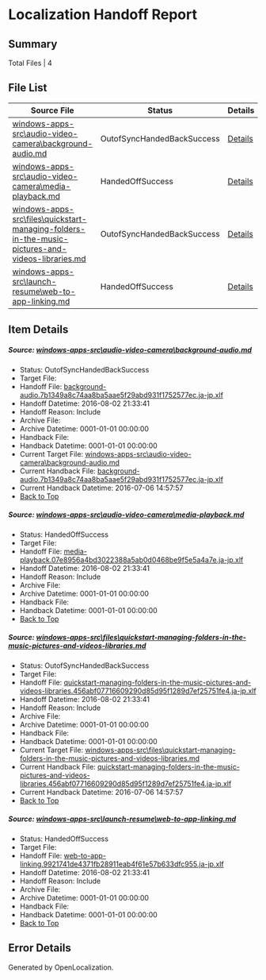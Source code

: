 # <a name='report-top'></a> Localization Handoff Report

## Summary
 Total Files | 4

## File List
 Source File | Status | Details 
 ----------- | ------ | ------- 
 [windows-apps-src\audio-video-camera\background-audio.md](https://github.com/Microsoft/windows-apps/blob/9d604df376890e8628eb906b62ccd14b17ccb0b1/windows-apps-src/audio-video-camera/background-audio.md) | OutofSyncHandedBackSuccess | [Details](#1eb4f0333e0847281b84cfb8f750148d7f7008c4161)
 [windows-apps-src\audio-video-camera\media-playback.md](https://github.com/Microsoft/windows-apps/blob/9d604df376890e8628eb906b62ccd14b17ccb0b1/windows-apps-src/audio-video-camera/media-playback.md) | HandedOffSuccess | [Details](#f8b5bf92bbd335efa0a6dbf6e4b9ae525466e3961657)
 [windows-apps-src\files\quickstart-managing-folders-in-the-music-pictures-and-videos-libraries.md](https://github.com/Microsoft/windows-apps/blob/acf2fe8dbcc348ddc41b083ad2e3cd7dc478e4b1/windows-apps-src/files/quickstart-managing-folders-in-the-music-pictures-and-videos-libraries.md) | OutofSyncHandedBackSuccess | [Details](#d5d79039304d9bea6f67030719923e76633aa9b73445)
 [windows-apps-src\launch-resume\web-to-app-linking.md](https://github.com/Microsoft/windows-apps/blob/13e28c8f4c6b7f1809ef32d7e2549e87d280c012/windows-apps-src/launch-resume/web-to-app-linking.md) | HandedOffSuccess | [Details](#80a890b126be4a3aded15790ca913c6f98cfdf2e4424)

## Item Details
##### <a name='1eb4f0333e0847281b84cfb8f750148d7f7008c4161'></a> Source: [windows-apps-src\audio-video-camera\background-audio.md](https://github.com/Microsoft/windows-apps/blob/9d604df376890e8628eb906b62ccd14b17ccb0b1/windows-apps-src/audio-video-camera/background-audio.md)
* Status: OutofSyncHandedBackSuccess
* Target File: 
* Handoff File: [background-audio.7b1349a8c74aa8ba5aae5f29abd931f1752577ec.ja-jp.xlf](https://github.com/Microsoft/WDG.handoff/blob/55c28a9108d6275c839aad27d232dd6b3dda083e/ol-handoff/Microsoft/windows-apps.ja-jp/master/background-audio.7b1349a8c74aa8ba5aae5f29abd931f1752577ec.ja-jp.xlf)
* Handoff Datetime: 2016-08-02 21:33:41
* Handoff Reason: Include
* Archive File: 
* Archive Datetime: 0001-01-01 00:00:00
* Handback File: 
* Handback Datetime: 0001-01-01 00:00:00
* Current Target File: [windows-apps-src\audio-video-camera\background-audio.md](https://github.com/Microsoft/windows-apps.ja-jp/blob/50184089ee68f46cd2f416adf3a3994777b91210/windows-apps-src/audio-video-camera/background-audio.md)
* Current Handback File: [background-audio.7b1349a8c74aa8ba5aae5f29abd931f1752577ec.ja-jp.xlf](https://github.com/Microsoft/WDG.handback/blob/4b30c8e256811740592ee2bde985c1f06955abde/ol-handback/Microsoft/windows-apps.ja-jp/master/background-audio.7b1349a8c74aa8ba5aae5f29abd931f1752577ec.ja-jp.xlf)
* Current Handback Datetime: 2016-07-06 14:57:57
* [Back to Top](#report-top)

##### <a name='f8b5bf92bbd335efa0a6dbf6e4b9ae525466e3961657'></a> Source: [windows-apps-src\audio-video-camera\media-playback.md](https://github.com/Microsoft/windows-apps/blob/9d604df376890e8628eb906b62ccd14b17ccb0b1/windows-apps-src/audio-video-camera/media-playback.md)
* Status: HandedOffSuccess
* Target File: 
* Handoff File: [media-playback.07e8956a4bd3022388a5ab0d0468be9f5e5a4a7e.ja-jp.xlf](https://github.com/Microsoft/WDG.handoff/blob/55c28a9108d6275c839aad27d232dd6b3dda083e/ol-handoff/Microsoft/windows-apps.ja-jp/master/media-playback.07e8956a4bd3022388a5ab0d0468be9f5e5a4a7e.ja-jp.xlf)
* Handoff Datetime: 2016-08-02 21:33:41
* Handoff Reason: Include
* Archive File: 
* Archive Datetime: 0001-01-01 00:00:00
* Handback File: 
* Handback Datetime: 0001-01-01 00:00:00
* [Back to Top](#report-top)

##### <a name='d5d79039304d9bea6f67030719923e76633aa9b73445'></a> Source: [windows-apps-src\files\quickstart-managing-folders-in-the-music-pictures-and-videos-libraries.md](https://github.com/Microsoft/windows-apps/blob/acf2fe8dbcc348ddc41b083ad2e3cd7dc478e4b1/windows-apps-src/files/quickstart-managing-folders-in-the-music-pictures-and-videos-libraries.md)
* Status: OutofSyncHandedBackSuccess
* Target File: 
* Handoff File: [quickstart-managing-folders-in-the-music-pictures-and-videos-libraries.456abf07716609290d85d95f1289d7ef25751fe4.ja-jp.xlf](https://github.com/Microsoft/WDG.handoff/blob/55c28a9108d6275c839aad27d232dd6b3dda083e/ol-handoff/Microsoft/windows-apps.ja-jp/master/quickstart-managing-folders-in-the-music-pictures-and-videos-libraries.456abf07716609290d85d95f1289d7ef25751fe4.ja-jp.xlf)
* Handoff Datetime: 2016-08-02 21:33:41
* Handoff Reason: Include
* Archive File: 
* Archive Datetime: 0001-01-01 00:00:00
* Handback File: 
* Handback Datetime: 0001-01-01 00:00:00
* Current Target File: [windows-apps-src\files\quickstart-managing-folders-in-the-music-pictures-and-videos-libraries.md](https://github.com/Microsoft/windows-apps.ja-jp/blob/50184089ee68f46cd2f416adf3a3994777b91210/windows-apps-src/files/quickstart-managing-folders-in-the-music-pictures-and-videos-libraries.md)
* Current Handback File: [quickstart-managing-folders-in-the-music-pictures-and-videos-libraries.456abf07716609290d85d95f1289d7ef25751fe4.ja-jp.xlf](https://github.com/Microsoft/WDG.handback/blob/4b30c8e256811740592ee2bde985c1f06955abde/ol-handback/Microsoft/windows-apps.ja-jp/master/quickstart-managing-folders-in-the-music-pictures-and-videos-libraries.456abf07716609290d85d95f1289d7ef25751fe4.ja-jp.xlf)
* Current Handback Datetime: 2016-07-06 14:57:57
* [Back to Top](#report-top)

##### <a name='80a890b126be4a3aded15790ca913c6f98cfdf2e4424'></a> Source: [windows-apps-src\launch-resume\web-to-app-linking.md](https://github.com/Microsoft/windows-apps/blob/13e28c8f4c6b7f1809ef32d7e2549e87d280c012/windows-apps-src/launch-resume/web-to-app-linking.md)
* Status: HandedOffSuccess
* Target File: 
* Handoff File: [web-to-app-linking.9921741de4371fb28911eab4f61e57b633dfc955.ja-jp.xlf](https://github.com/Microsoft/WDG.handoff/blob/55c28a9108d6275c839aad27d232dd6b3dda083e/ol-handoff/Microsoft/windows-apps.ja-jp/master/web-to-app-linking.9921741de4371fb28911eab4f61e57b633dfc955.ja-jp.xlf)
* Handoff Datetime: 2016-08-02 21:33:41
* Handoff Reason: Include
* Archive File: 
* Archive Datetime: 0001-01-01 00:00:00
* Handback File: 
* Handback Datetime: 0001-01-01 00:00:00
* [Back to Top](#report-top)


## Error Details

Generated by OpenLocalization.
